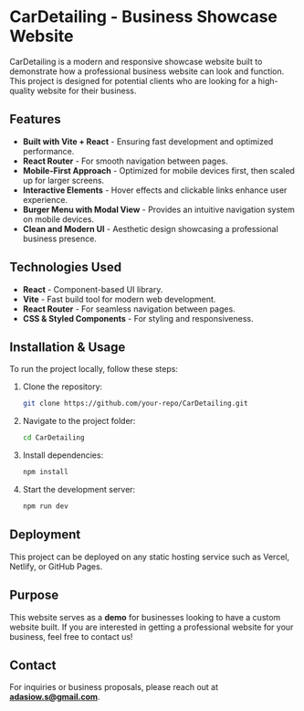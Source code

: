 # CarDetailing - Business Showcase Website

CarDetailing is a modern and responsive showcase website built to demonstrate how a professional business website can look and function. This project is designed for potential clients who are looking for a high-quality website for their business.

## Features

- **Built with Vite + React** - Ensuring fast development and optimized performance.
- **React Router** - For smooth navigation between pages.
- **Mobile-First Approach** - Optimized for mobile devices first, then scaled up for larger screens.
- **Interactive Elements** - Hover effects and clickable links enhance user experience.
- **Burger Menu with Modal View** - Provides an intuitive navigation system on mobile devices.
- **Clean and Modern UI** - Aesthetic design showcasing a professional business presence.

## Technologies Used

- **React** - Component-based UI library.
- **Vite** - Fast build tool for modern web development.
- **React Router** - For seamless navigation between pages.
- **CSS & Styled Components** - For styling and responsiveness.

## Installation & Usage

To run the project locally, follow these steps:

1. Clone the repository:
   ```sh
   git clone https://github.com/your-repo/CarDetailing.git
   ```
2. Navigate to the project folder:
   ```sh
   cd CarDetailing
   ```
3. Install dependencies:
   ```sh
   npm install
   ```
4. Start the development server:
   ```sh
   npm run dev
   ```

## Deployment

This project can be deployed on any static hosting service such as Vercel, Netlify, or GitHub Pages.

## Purpose

This website serves as a **demo** for businesses looking to have a custom website built. If you are interested in getting a professional website for your business, feel free to contact us!

## Contact

For inquiries or business proposals, please reach out at **adasiow.s@gmail.com**.

